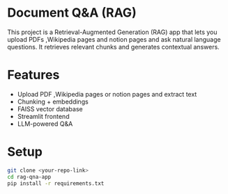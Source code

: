 # Document Q&A (RAG)

This project is a Retrieval-Augmented Generation (RAG) app that lets you upload PDFs ,Wikipedia pages and notion pages and ask natural language questions. It retrieves relevant chunks and generates contextual answers.

# Features
- Upload PDF ,Wikipedia pages or notion pages and extract text
- Chunking + embeddings
- FAISS vector database
- Streamlit frontend
- LLM-powered Q&A

# Setup
```bash
git clone <your-repo-link>
cd rag-qna-app
pip install -r requirements.txt

